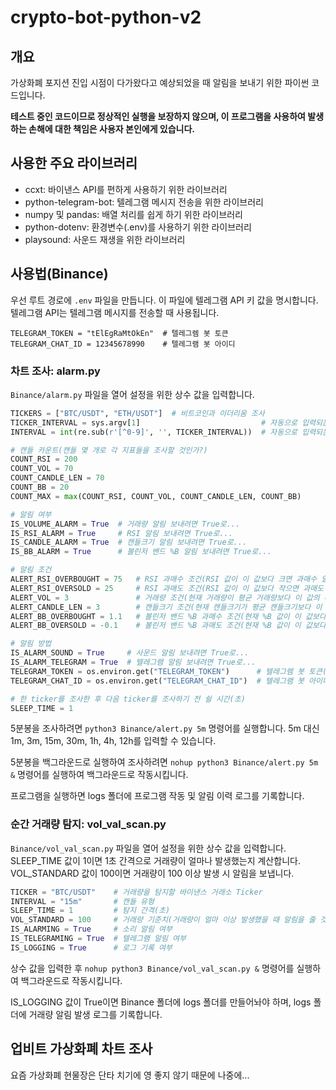 # crypto-bot-python-v2

## 개요

가상화폐 포지션 진입 시점이 다가왔다고 예상되었을 때 알림을 보내기 위한 파이썬 코드입니다.

**테스트 중인 코드이므로 정상적인 실행을 보장하지 않으며, 이 프로그램을 사용하여 발생하는 손해에 대한 책임은 사용자 본인에게 있습니다.**

## 사용한 주요 라이브러리
* ccxt: 바이낸스 API를 편하게 사용하기 위한 라이브러리
* python-telegram-bot: 텔레그램 메시지 전송을 위한 라이브러리
* numpy 및 pandas: 배열 처리를 쉽게 하기 위한 라이브러리
* python-dotenv: 환경변수(.env)를 사용하기 위한 라이브러리
* playsound: 사운드 재생을 위한 라이브러리

## 사용법(Binance)

우선 루트 경로에 `.env` 파일을 만듭니다. 이 파일에 텔레그램 API 키 값을 명시합니다. 텔레그램 API는 텔레그램 메시지를 전송할 때 사용됩니다.

```
TELEGRAM_TOKEN = "tElEgRaMtOkEn"  # 텔레그렘 봇 토큰
TELEGRAM_CHAT_ID = 12345678990    # 텔레그램 봇 아이디
```

### 차트 조사: alarm.py

`Binance/alarm.py` 파일을 열어 설정을 위한 상수 값을 입력합니다.

```python
TICKERS = ["BTC/USDT", "ETH/USDT"]  # 비트코인과 이더리움 조사
TICKER_INTERVAL = sys.argv[1]                           # 자동으로 입력되는 값
INTERVAL = int(re.sub(r'[^0-9]', '', TICKER_INTERVAL))  # 자동으로 입력되는 값

# 캔들 카운트(캔들 몇 개로 각 지표들을 조사할 것인가?)
COUNT_RSI = 200
COUNT_VOL = 70
COUNT_CANDLE_LEN = 70
COUNT_BB = 20
COUNT_MAX = max(COUNT_RSI, COUNT_VOL, COUNT_CANDLE_LEN, COUNT_BB)

# 알림 여부
IS_VOLUME_ALARM = True  # 거래량 알림 보내려면 True로...
IS_RSI_ALARM = True     # RSI 알림 보내려면 True로...
IS_CANDLE_ALARM = True  # 캔들크기 알림 보내려면 True로...
IS_BB_ALARM = True      # 볼린저 밴드 %B 알림 보내려면 True로...

# 알림 조건
ALERT_RSI_OVERBOUGHT = 75   # RSI 과매수 조건(RSI 값이 이 값보다 크면 과매수 알림)
ALERT_RSI_OVERSOLD = 25     # RSI 과매도 조건(RSI 값이 이 값보다 작으면 과매도 알림)
ALERT_VOL = 3               # 거래량 조건(현재 거래량이 평균 거래량보다 이 값의 배만큼 터졌을 때 알림)
ALERT_CANDLE_LEN = 3        # 캔들크기 조건(현재 캔들크기가 평균 캔들크기보다 이 값의 배만큼 터졌을 때 알림)
ALERT_BB_OVERBOUGHT = 1.1   # 볼린저 밴드 %B 과매수 조건(현재 %B 값이 이 값보다 크면 과매수 알림)
ALERT_BB_OVERSOLD = -0.1    # 볼린저 밴드 %B 과매도 조건(현재 %B 값이 이 값보다 작으면 과매도 알림)

# 알림 방법
IS_ALARM_SOUND = True     # 사운드 알림 보내려면 True로...
IS_ALARM_TELEGRAM = True  # 텔레그램 알림 보내려면 True로...
TELEGRAM_TOKEN = os.environ.get("TELEGRAM_TOKEN")      # 텔레그렘 봇 토큰(자동으로 입력되는 값)
TELEGRAM_CHAT_ID = os.environ.get("TELEGRAM_CHAT_ID")  # 텔레그램 봇 아이디(자동으로 입력되는 값)

# 한 ticker를 조사한 후 다음 ticker를 조사하기 전 쉴 시간(초)
SLEEP_TIME = 1
```

5분봉을 조사하려면 `python3 Binance/alert.py 5m` 명령어를 실행합니다. 5m 대신 1m, 3m, 15m, 30m, 1h, 4h, 12h를 입력할 수 있습니다.

5분봉을 백그라운드로 실행하여 조사하려면 `nohup python3 Binance/alert.py 5m &` 명령어를 실행하여 백그라운드로 작동시킵니다.

프로그램을 실행하면 logs 폴더에 프로그램 작동 및 알림 이력 로그를 기록합니다.

### 순간 거래량 탐지: vol_val_scan.py

`Binance/vol_val_scan.py` 파일을 열어 설정을 위한 상수 값을 입력합니다. SLEEP_TIME 값이 1이면 1초 간격으로 거래량이 얼마나 발생했는지 계산합니다. VOL_STANDARD 값이 100이면 거래량이 100 이상 발생 시 알림을 보냅니다.

```python
TICKER = "BTC/USDT"    # 거래량을 탐지할 바이낸스 거래소 Ticker
INTERVAL = "15m"       # 캔들 유형
SLEEP_TIME = 1         # 탐지 간격(초)
VOL_STANDARD = 100     # 거래량 기준치(거래량이 얼마 이상 발생했을 때 알림을 줄 것인가?)
IS_ALARMING = True     # 소리 알림 여부
IS_TELEGRAMING = True  # 텔레그램 알림 여부
IS_LOGGING = True      # 로그 기록 여부
```

상수 값을 입력한 후 `nohup python3 Binance/vol_val_scan.py &` 명령어를 실행하여 백그라운드로 작동시킵니다.

IS_LOGGING 값이 True이면 Binance 폴더에 logs 폴더를 만들어놔야 하며, logs 폴더에 거래량 알림 발생 로그를 기록합니다.


## 업비트 가상화폐 차트 조사

요즘 가상화폐 현물장은 단타 치기에 영 좋지 않기 때문에 나중에...
